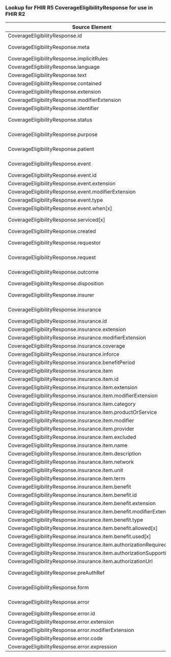 ### Lookup for FHIR R5 CoverageEligibilityResponse for use in FHIR R2

| Source Element | Usage | Target |
| -------------- | ----- | ------ |
| CoverageEligibilityResponse.id | UseElementSameName | EligibilityResponse.id |
| CoverageEligibilityResponse.meta | UseExtension | http://hl7.org/fhir/5.0/StructureDefinition/extension-CoverageEligibilityResponse.meta |
| CoverageEligibilityResponse.implicitRules | UseElementSameName | EligibilityResponse.implicitRules |
| CoverageEligibilityResponse.language | UseElementSameName | EligibilityResponse.language |
| CoverageEligibilityResponse.text | UseElementSameName | EligibilityResponse.text |
| CoverageEligibilityResponse.contained | UseElementSameName | EligibilityResponse.contained |
| CoverageEligibilityResponse.extension | UseElementSameName | EligibilityResponse.extension |
| CoverageEligibilityResponse.modifierExtension | UseElementSameName | EligibilityResponse.modifierExtension |
| CoverageEligibilityResponse.identifier | UseElementSameName | EligibilityResponse.identifier |
| CoverageEligibilityResponse.status | UseExtension | http://hl7.org/fhir/5.0/StructureDefinition/extension-CoverageEligibilityResponse.status |
| CoverageEligibilityResponse.purpose | UseExtension | http://hl7.org/fhir/5.0/StructureDefinition/extension-CoverageEligibilityResponse.purpose |
| CoverageEligibilityResponse.patient | UseExtension | http://hl7.org/fhir/5.0/StructureDefinition/extension-CoverageEligibilityResponse.patient |
| CoverageEligibilityResponse.event | UseExtension | http://hl7.org/fhir/5.0/StructureDefinition/extension-CoverageEligibilityResponse.event |
| CoverageEligibilityResponse.event.id | UseExtensionFromAncestor | - |
| CoverageEligibilityResponse.event.extension | UseExtensionFromAncestor | - |
| CoverageEligibilityResponse.event.modifierExtension | UseExtensionFromAncestor | - |
| CoverageEligibilityResponse.event.type | UseExtensionFromAncestor | - |
| CoverageEligibilityResponse.event.when[x] | UseExtensionFromAncestor | - |
| CoverageEligibilityResponse.serviced[x] | UseExtension | http://hl7.org/fhir/5.0/StructureDefinition/extension-CoverageEligibilityResponse.serviced |
| CoverageEligibilityResponse.created | UseElementSameName | EligibilityResponse.created |
| CoverageEligibilityResponse.requestor | UseExtension | http://hl7.org/fhir/5.0/StructureDefinition/extension-CoverageEligibilityResponse.requestor |
| CoverageEligibilityResponse.request | UseExtension | http://hl7.org/fhir/5.0/StructureDefinition/extension-CoverageEligibilityResponse.request |
| CoverageEligibilityResponse.outcome | UseExtension | http://hl7.org/fhir/5.0/StructureDefinition/extension-CoverageEligibilityResponse.outcome |
| CoverageEligibilityResponse.disposition | UseElementSameName | EligibilityResponse.disposition |
| CoverageEligibilityResponse.insurer | UseExtension | http://hl7.org/fhir/5.0/StructureDefinition/extension-CoverageEligibilityResponse.insurer |
| CoverageEligibilityResponse.insurance | UseExtension | http://hl7.org/fhir/5.0/StructureDefinition/extension-CoverageEligibilityResponse.insurance |
| CoverageEligibilityResponse.insurance.id | UseExtensionFromAncestor | - |
| CoverageEligibilityResponse.insurance.extension | UseExtensionFromAncestor | - |
| CoverageEligibilityResponse.insurance.modifierExtension | UseExtensionFromAncestor | - |
| CoverageEligibilityResponse.insurance.coverage | UseExtensionFromAncestor | - |
| CoverageEligibilityResponse.insurance.inforce | UseExtensionFromAncestor | - |
| CoverageEligibilityResponse.insurance.benefitPeriod | UseExtensionFromAncestor | - |
| CoverageEligibilityResponse.insurance.item | UseExtensionFromAncestor | - |
| CoverageEligibilityResponse.insurance.item.id | UseExtensionFromAncestor | - |
| CoverageEligibilityResponse.insurance.item.extension | UseExtensionFromAncestor | - |
| CoverageEligibilityResponse.insurance.item.modifierExtension | UseExtensionFromAncestor | - |
| CoverageEligibilityResponse.insurance.item.category | UseExtensionFromAncestor | - |
| CoverageEligibilityResponse.insurance.item.productOrService | UseExtensionFromAncestor | - |
| CoverageEligibilityResponse.insurance.item.modifier | UseExtensionFromAncestor | - |
| CoverageEligibilityResponse.insurance.item.provider | UseExtensionFromAncestor | - |
| CoverageEligibilityResponse.insurance.item.excluded | UseExtensionFromAncestor | - |
| CoverageEligibilityResponse.insurance.item.name | UseExtensionFromAncestor | - |
| CoverageEligibilityResponse.insurance.item.description | UseExtensionFromAncestor | - |
| CoverageEligibilityResponse.insurance.item.network | UseExtensionFromAncestor | - |
| CoverageEligibilityResponse.insurance.item.unit | UseExtensionFromAncestor | - |
| CoverageEligibilityResponse.insurance.item.term | UseExtensionFromAncestor | - |
| CoverageEligibilityResponse.insurance.item.benefit | UseExtensionFromAncestor | - |
| CoverageEligibilityResponse.insurance.item.benefit.id | UseExtensionFromAncestor | - |
| CoverageEligibilityResponse.insurance.item.benefit.extension | UseExtensionFromAncestor | - |
| CoverageEligibilityResponse.insurance.item.benefit.modifierExtension | UseExtensionFromAncestor | - |
| CoverageEligibilityResponse.insurance.item.benefit.type | UseExtensionFromAncestor | - |
| CoverageEligibilityResponse.insurance.item.benefit.allowed[x] | UseExtensionFromAncestor | - |
| CoverageEligibilityResponse.insurance.item.benefit.used[x] | UseExtensionFromAncestor | - |
| CoverageEligibilityResponse.insurance.item.authorizationRequired | UseExtensionFromAncestor | - |
| CoverageEligibilityResponse.insurance.item.authorizationSupporting | UseExtensionFromAncestor | - |
| CoverageEligibilityResponse.insurance.item.authorizationUrl | UseExtensionFromAncestor | - |
| CoverageEligibilityResponse.preAuthRef | UseExtension | http://hl7.org/fhir/5.0/StructureDefinition/extension-CoverageEligibilityResponse.preAuthRef |
| CoverageEligibilityResponse.form | UseExtension | http://hl7.org/fhir/5.0/StructureDefinition/extension-CoverageEligibilityResponse.form |
| CoverageEligibilityResponse.error | UseExtension | http://hl7.org/fhir/5.0/StructureDefinition/extension-CoverageEligibilityResponse.error |
| CoverageEligibilityResponse.error.id | UseExtensionFromAncestor | - |
| CoverageEligibilityResponse.error.extension | UseExtensionFromAncestor | - |
| CoverageEligibilityResponse.error.modifierExtension | UseExtensionFromAncestor | - |
| CoverageEligibilityResponse.error.code | UseExtensionFromAncestor | - |
| CoverageEligibilityResponse.error.expression | UseExtensionFromAncestor | - |
